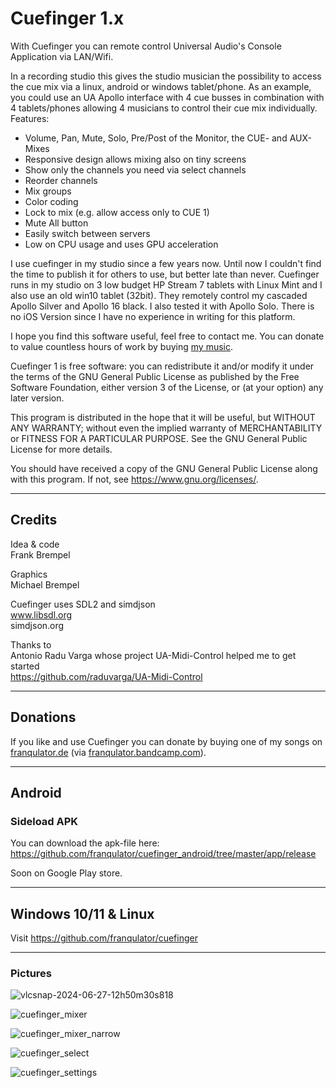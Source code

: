 # Cuefinger 1.x

With Cuefinger you can remote control Universal Audio's Console Application via LAN/Wifi.

In a recording studio this gives the studio musician the possibility to access the cue mix via a linux, android or windows tablet/phone. As an example, you could use an UA Apollo interface with 4 cue busses in combination with 4 tablets/phones allowing 4 musicians to control their cue mix individually.
Features:

- Volume, Pan, Mute, Solo, Pre/Post of the Monitor, the CUE- and AUX-Mixes
- Responsive design allows mixing also on tiny screens
- Show only the channels you need via select channels
- Reorder channels
- Mix groups
- Color coding
- Lock to mix (e.g. allow access only to CUE 1)
- Mute All button
- Easily switch between servers
- Low on CPU usage and uses GPU acceleration

I use cuefinger in my studio since a few years now. Until now I couldn't find the time to publish it for others to use, but better late than never.
Cuefinger runs in my studio on 3 low budget HP Stream 7 tablets with Linux Mint and I also use an old win10 tablet (32bit). They remotely control my cascaded Apollo Silver and Apollo 16 black. I also tested it with Apollo Solo. There is no iOS Version since I have no experience in writing for this platform.

I hope you find this software useful, feel free to contact me. You can donate to value countless hours of work by buying <a href="https://franqulator.de" target=_blank>my music</a>.

Cuefinger 1 is free software: you can redistribute it and/or modify
it under the terms of the GNU General Public License as published by
the Free Software Foundation, either version 3 of the License, or
(at your option) any later version.

This program is distributed in the hope that it will be useful,
but WITHOUT ANY WARRANTY; without even the implied warranty of
MERCHANTABILITY or FITNESS FOR A PARTICULAR PURPOSE.  See the
GNU General Public License for more details.

You should have received a copy of the GNU General Public License
along with this program.  If not, see <https://www.gnu.org/licenses/>.

---

## Credits

Idea & code<br>
Frank Brempel

Graphics<br>
Michael Brempel

Cuefinger uses SDL2 and simdjson<br>
www.libsdl.org<br>
simdjson.org<br>

Thanks to<br>
Antonio Radu Varga whose project UA-Midi-Control helped me to get started<br>
https://github.com/raduvarga/UA-Midi-Control

---

## Donations

If you like and use Cuefinger you can donate by buying one of my songs on <a href="https://franqulator.de">franqulator.de</a> (via <a href="https://franqulator.bandcamp.com">franqulator.bandcamp.com</a>).


---

## Android
### Sideload APK
You can download the apk-file here:
<a href ="https://github.com/franqulator/cuefinger_android/tree/master/app/release">https://github.com/franqulator/cuefinger_android/tree/master/app/release</a>

Soon on Google Play store.

---

## Windows 10/11 & Linux
Visit <a href ="https://github.com/franqulator/cuefinger">https://github.com/franqulator/cuefinger</a>


---

### Pictures
![vlcsnap-2024-06-27-12h50m30s818](https://github.com/franqulator/cuefinger/assets/97669947/0339aab8-3921-4e12-a602-e648f085fc1d)

![cuefinger_mixer](https://github.com/franqulator/cuefinger/assets/97669947/9da1cd79-44f4-46cb-964b-4421fbd58375)

![cuefinger_mixer_narrow](https://github.com/franqulator/cuefinger/assets/97669947/e87ebb69-b063-4a8e-bf6a-6c4ff87dd4a5)

![cuefinger_select](https://github.com/franqulator/cuefinger/assets/97669947/5115fa2c-a8d6-4e1a-9cb0-71d016cf0544)

![cuefinger_settings](https://github.com/franqulator/cuefinger/assets/97669947/fbeda2a5-7f02-41a3-9b41-019b9477e5ba)
